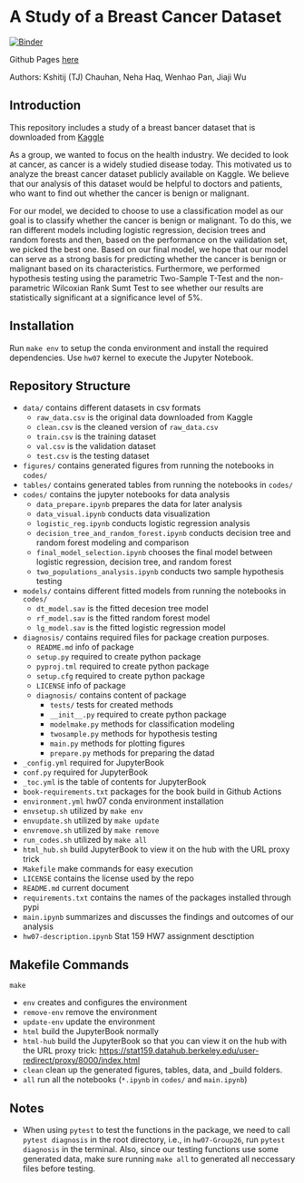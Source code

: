 # A Study of a Breast Cancer Dataset

[![Binder](https://mybinder.org/badge_logo.svg)](https://mybinder.org/v2/gh/UCB-stat-159-s22/hw07-Group26/main?labpath=main.ipynb)

Github Pages [here](https://ucb-stat-159-s22.github.io/hw07-Group26/)

Authors: Kshitij (TJ) Chauhan, Neha Haq, Wenhao Pan, Jiaji Wu

## Introduction

This repository includes a study of a breast bancer dataset that is downloaded from [Kaggle](https://www.kaggle.com/datasets/uciml/breast-cancer-wisconsin-data)

As a group, we wanted to focus on the health industry. We decided to look at cancer, as cancer is a widely studied disease today. This motivated us to analyze the breast cancer dataset publicly available on Kaggle. We believe that our analysis of this dataset would be helpful to doctors and patients, who want to find out whether the cancer is benign or malignant.

For our model, we decided to choose to use a classification model as our goal is to classify whether the cancer is benign or malignant. To do this, we ran different models including logistic regression, decision trees and random forests and then, based on the performance on the vailidation set, we picked the best one. Based on our final model, we hope that our model can serve as a strong basis for predicting whether the cancer is benign or malignant based on its characteristics. Furthermore, we performed hypothesis testing using the parametric Two-Sample T-Test and the non-parametric Wilcoxian Rank Sumt Test to see whether our results are statistically significant at a significance level of 5%. 

## Installation

Run `make env` to setup the conda environment and install the required dependencies. Use `hw07` kernel to execute the Jupyter Notebook. 

## Repository Structure

- `data/` contains different datasets in csv formats
  - `raw_data.csv` is the original data downloaded from Kaggle
  - `clean.csv` is the cleaned version of `raw_data.csv`
  - `train.csv` is the training dataset 
  - `val.csv` is the validation dataset
  - `test.csv` is the testing dataset
- `figures/` contains generated figures from running the notebooks in `codes/`
- `tables/` contains generated tables from running the notebooks in `codes/`
- `codes/` contains the jupyter notebooks for data analysis
  - `data_prepare.ipynb` prepares the data for later analysis
  - `data_visual.ipynb` conducts data visualization
  - `logistic_reg.ipynb` conducts logistic regression analysis
  - `decision_tree_and_random_forest.ipynb` conducts decision tree and random forest modeling and comparison
  - `final_model_selection.ipynb` chooses the final model between logistic regression, decision tree, and random forest
  - `two_populations_analysis.ipynb` conducts two sample hypothesis testing
- `models/` contains different fitted models from running the notebooks in `codes/`
  - `dt_model.sav` is the fitted decesion tree model
  - `rf_model.sav` is the fitted random forest model
  - `lg_model.sav` is the fitted logistic regression model
- `diagnosis/` contains required files for package creation purposes.
  - `README.md` info of package
  - `setup.py` required to create python package
  - `pyproj.tml` required to create python package
  - `setup.cfg` required to create python package
  - `LICENSE` info of package
  - `diagnosis/` contains content of package
    - `tests/` tests for created methods
    - `__init__.py` required to create python package
    - `modelmake.py` methods for classification modeling
    - `twosample.py` methods for hypothesis testing
    - `main.py` methods for plotting figures
    - `prepare.py` methods for preparing the datad
- `_config.yml` required for JupyterBook
- `conf.py` required for JupyterBook
- `_toc.yml` is the table of contents for JupyterBook
- `book-requirements.txt` packages for the book build in Github Actions
- `environment.yml` hw07 conda environment installation
- `envsetup.sh` utilized by `make env`
- `envupdate.sh` utilized by `make update`
- `envremove.sh` utilized by `make remove`
- `run_codes.sh` utilized by `make all`
- `html_hub.sh` build JupyterBook to view it on the hub with the URL proxy trick 
- `Makefile` make commands for easy execution
- `LICENSE` contains the license used by the repo
- `README.md` current document
- `requirements.txt` contains the names of the packages installed through pypi
- `main.ipynb` summarizes and discusses the findings and outcomes of our analysis
- `hw07-description.ipynb` Stat 159 HW7 assignment desctiption

## Makefile Commands

`make`
- `env` creates and configures the environment
- `remove-env` remove the environment
- `update-env` update the environment
- `html` build the JupyterBook normally
- `html-hub` build the JupyterBook so that you can view it on the hub with the URL proxy trick: https://stat159.datahub.berkeley.edu/user-redirect/proxy/8000/index.html
- `clean` clean up the generated figures, tables, data, and _build folders.
- `all` run all the notebooks (`*.ipynb` in `codes/` and `main.ipynb`)

## Notes

- When using `pytest` to test the functions in the package, we need to call `pytest diagnosis` in the root directory, i.e., in `hw07-Group26`, run `pytest diagnosis` in the terminal. Also, since our testing functions use some generated data, make sure running `make all` to generated all neccessary files before testing.

